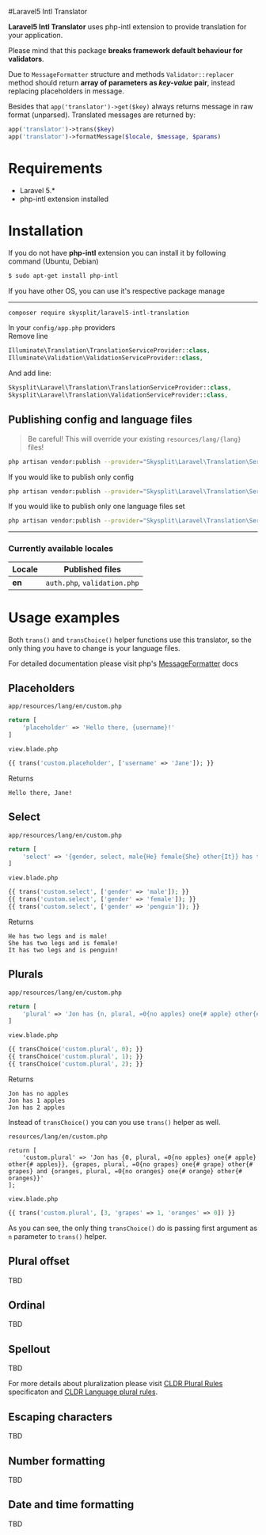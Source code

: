 #Laravel5 Intl Translator

**Laravel5 Intl Translator** uses php-intl extension to provide translation for your application.

Please mind that this package **breaks framework default behaviour for validators**.

Due to `MessageFormatter` structure and methods `Validator::replacer` method should return **array of parameters as *key-value* pair**, instead replacing placeholders in message.

Besides that `app('translator')->get($key)` always returns message in raw format (unparsed). Translated messages are returned by:

```php
app('translator')->trans($key)
app('translator')->formatMessage($locale, $message, $params)
```

# Requirements
- Laravel 5.*
- php-intl extension installed

# Installation

If you do not have **php-intl** extension you can install it by following command (Ubuntu, Debian)
```bash
$ sudo apt-get install php-intl
```

If you have other OS, you can use it's respective package manage


---

```bash
composer require skysplit/laravel5-intl-translation
```

In your `config/app.php` providers  
Remove line
```php
Illuminate\Translation\TranslationServiceProvider::class,
Illuminate\Validation\ValidationServiceProvider::class,
```

And add line:
```php
Skysplit\Laravel\Translation\TranslationServiceProvider::class,
Skysplit\Laravel\Translation\ValidationServiceProvider::class,
```


## Publishing config and language files
> Be careful! This will override your existing `resources/lang/{lang}` files!
```bash
php artisan vendor:publish --provider="Skysplit\Laravel\Translation\ServiceProvider" --force
```

If you would like to publish only config
```bash
php artisan vendor:publish --provider="Skysplit\Laravel\Translation\ServiceProvider" --tag=config
```

If you would like to publish only one language files set
```bash
php artisan vendor:publish --provider="Skysplit\Laravel\Translation\ServiceProvider" --force --tag="lang.{locale}[,lang.{other_locale}]"
```
---
### Currently available locales
|Locale|Published files|
|-|-|
|**en**|`auth.php`, `validation.php`|

# Usage examples

Both `trans()` and `transChoice()` helper functions use this translator, so the only thing you have to change is your language files.

For detailed documentation please visit php's [MessageFormatter](http://php.net/manual/en/class.messageformatter.php) docs

## Placeholders
`app/resources/lang/en/custom.php`
```php
return [
	'placeholder' => 'Hello there, {username}!'
]
```

`view.blade.php`
```php
{{ trans('custom.placeholder', ['username' => 'Jane']); }}
```

Returns

```text
Hello there, Jane!
```

## Select
`app/resources/lang/en/custom.php`
```php
return [
	'select' => '{gender, select, male{He} female{She} other{It}} has two legs and is {gender}!'
]
```

`view.blade.php`
```php
{{ trans('custom.select', ['gender' => 'male']); }}
{{ trans('custom.select', ['gender' => 'female']); }}
{{ trans('custom.select', ['gender' => 'penguin']); }}
```

Returns

```text
He has two legs and is male!
She has two legs and is female!
It has two legs and is penguin!
```

## Plurals
`app/resources/lang/en/custom.php`
```php
return [
	'plural' => 'Jon has {n, plural, =0{no apples} one{# apple} other{# apples}}'
]
```

`view.blade.php`
```php
{{ transChoice('custom.plural', 0); }}
{{ transChoice('custom.plural', 1); }}
{{ transChoice('custom.plural', 2); }}
```

Returns
```
Jon has no apples
Jon has 1 apples
Jon has 2 apples
```

Instead of `transChoice()` you can you use `trans()` helper as well.

`resources/lang/en/custom.php`
```
return [
	'custom.plural' => 'Jon has {0, plural, =0{no apples} one{# apple} other{# apples}}, {grapes, plural, =0{no grapes} one{# grape} other{# grapes} and {oranges, plural, =0{no oranges} one{# orange} other{# oranges}}'
];
```

`view.blade.php`
```php
{{ trans('custom.plural', [3, 'grapes' => 1, 'oranges' => 0]) }}
```

As you can see, the only thing `transChoice()` do is passing first argument as `n` parameter to `trans()` helper.


## Plural offset
TBD

## Ordinal
TBD

## Spellout
TBD

For more details about pluralization please visit [CLDR Plural Rules](http://cldr.unicode.org/index/cldr-spec/plural-rules) specificaton and [CLDR Language plural rules](http://www.unicode.org/cldr/charts/latest/supplemental/language_plural_rules.html).

## Escaping characters
TBD

## Number formatting
TBD

## Date and time formatting
TBD
